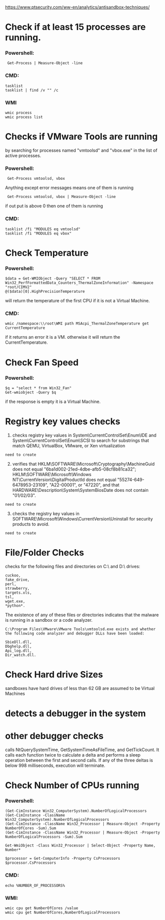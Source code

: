 https://www.ptsecurity.com/ww-en/analytics/antisandbox-techniques/

# Check if at least 15 processes are running.
### Powershell: 
```
 Get-Process | Measure-Object -line
```
### CMD:
```
tasklist
tasklist | find /v "" /c
```
### WMI
```
wmic process
wmic process list
```

# Checks if VMware Tools are running 
by searching for processes named "vmtoolsd" and "vbox.exe" in the list of active processes.
### Powershell: 
```
 Get-Process vmtoolsd, vbox
```
Anything except error messages means one of them is running 
```
 Get-Process vmtoolsd, vbox | Measure-Object -line
```
if out put is above 0 then one of them is running 

### CMD:
```
tasklist /fi "MODULES eq vmtoolsd"
tasklist /fi "MODULES eq vbox"
```

# Check Temperature
### Powershell:
```
$data = Get-WMIObject -Query "SELECT * FROM Win32_PerfFormattedData_Counters_ThermalZoneInformation" -Namespace "root/CIMV2"
@($data)[0].HighPrecisionTemperature
```
will return the temperature of the first CPU if it is not a Virtual Machine. 
### CMD:
```
wmic /namespace:\\root\WMI path MSAcpi_ThermalZoneTemperature get CurrentTemperature
```
if it returns an error it is a VM. otherwise it will return the CurrentTemperature.

# Check Fan Speed
### Powershell: 
```
$q = "select * from Win32_Fan"
Get-wmiobject -Query $q
```
if the response is empty it is a Virtual Machine.

# Registry key values checks
1. checks registry key values in System\CurrentControlSet\Enum\IDE and System\CurrentControlSet\Enum\SCSI to search for substrings that match QEMU, VirtualBox, VMware, or Xen virtualization
```
need to create
```

2. verifies that HKLM\SOFTWARE\Microsoft\Cryptography\MachineGuid does not equal "6ba1d002-21ed-4dbe-afb5-08cf8b81ca32"; HKLM\SOFTWARE\Microsoft\Windows NT\CurrentVersion\DigitalProductId does not equal "55274-649-6478953-23109", "A22-00001", or "47220", and that HARDWARE\Description\System\SystemBiosDate does not contain "01/02/03".
```
need to create
```

3. checks the registry key values in SOFTWARE\Microsoft\Windows\CurrentVersion\Uninstall for security products to avoid.
```
need to create
```

# File/Folder Checks
checks for the following files and directories on C:\ and D:\ drives:
```
cuckoo,
fake_drive,
perl,
strawberry,
targets.xls,
tsl,
wget.exe,
*python*.
```
The existence of any of these files or directories indicates that the malware is running in a sandbox or a code analyzer.


```
C:\Program Files\VMware\VMware Tools\vmtoolsd.exe exists and whether the following code analyzer and debugger DLLs have been loaded:

SbieDll.dll,
Dbghelp.dll,
Api_log.dll,
Dir_watch.dll.
```

# Check Hard drive Sizes
sandboxes have hard drives of less than 62 GB are assumed to be Virtual Machines

# detects a debugger in the system 

# other debugger checks
calls NtQuerySystemTime, GetSystemTimeAsFileTime, and GetTickCount. It calls each function twice to calculate a delta and performs a sleep operation between the first and second calls. If any of the three deltas is below 998 milliseconds, execution will terminate.


# Check Number of CPUs running
### Powershell:
```
(Get-CimInstance Win32_ComputerSystem).NumberOfLogicalProcessors
(Get-CimInstance -ClassName Win32_ComputerSystem).NumberOfLogicalProcessors
(Get-CimInstance -ClassName Win32_Processor | Measure-Object -Property NumberOfCores -Sum).Sum
(Get-CimInstance -ClassName Win32_Processor | Measure-Object -Property NumberOfLogicalProcessors -Sum).Sum
```
```
Get-WmiObject -Class Win32_Processor | Select-Object -Property Name, Number*
```
```
$processor = Get-ComputerInfo -Property CsProcessors
$processor.CsProcessors
```
### CMD:
```
echo %NUMBER_OF_PROCESSORS%
```
### WMI:
```
wmic cpu get NumberOfCores /value
wmic cpu get NumberOfCores,NumberOfLogicalProcessors
```

